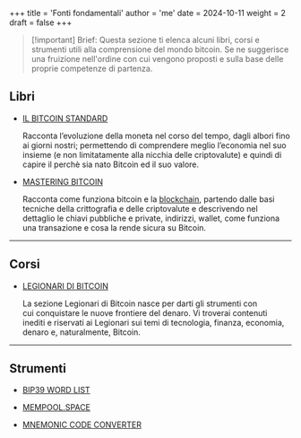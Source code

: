 +++
title = 'Fonti fondamentali'
author = 'me'
date = 2024-10-11
weight = 2
draft = false
+++

> [!important] Brief:
> Questa sezione ti elenca alcuni libri, corsi e strumenti utili alla comprensione del mondo bitcoin. Se ne suggerisce una fruizione nell'ordine con cui vengono proposti e sulla base delle proprie competenze di partenza.

## Libri

- [IL BITCOIN STANDARD](https://shop.usemlab.com/home/85-the-bitcoin-standard-edizione-italiana.html)

	Racconta l’evoluzione della moneta nel corso del tempo, dagli albori fino ai giorni nostri; permettendo di comprendere meglio l’economia nel suo insieme (e non limitatamente alla nicchia delle criptovalute) e quindi di capire il perchè sia nato Bitcoin ed il suo valore.


- [MASTERING BITCOIN](src/Mastering_Bitcoin_IT.pdf)

	Racconta come funziona bitcoin e la [blockchain](https://thecryptogateway.it/blockchain/), partendo dalle basi tecniche della crittografia e delle criptovalute e descrivendo nel dettaglio le chiavi pubbliche e private, indirizzi, wallet, come funziona una transazione e cosa la rende sicura su Bitcoin.
	

---

## Corsi

- [LEGIONARI DI BITCOIN](https://mazzoninews.com/legionari-landing/)

	La sezione Legionari di Bitcoin nasce per darti gli strumenti con cui conquistare le nuove frontiere del denaro. Vi troverai contenuti inediti e riservati ai Legionari sui temi di tecnologia, finanza, economia, denaro e, naturalmente, Bitcoin.
	


---

## Strumenti

- [BIP39 WORD LIST](https://github.com/bitcoin/bips/blob/master/bip-0039/english.txt)

- [MEMPOOL.SPACE](https://mempool.space/it/)

- [MNEMONIC CODE CONVERTER](https://github.com/iancoleman/bip39)
